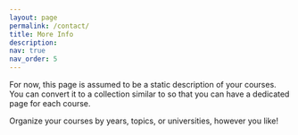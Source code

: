 ```yaml
---
layout: page
permalink: /contact/
title: More Info
description:
nav: true
nav_order: 5
---
```


For now, this page is assumed to be a static description of your courses. You can convert it to a collection similar to  so that you can have a dedicated page for each course.

Organize your courses by years, topics, or universities, however you like!
